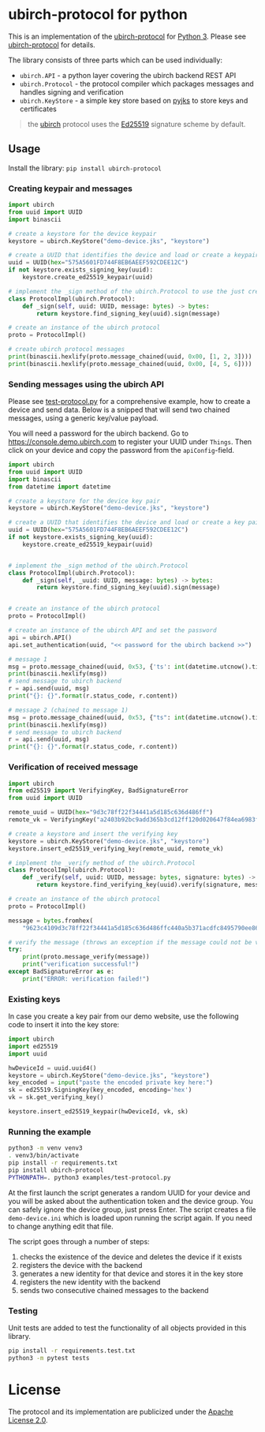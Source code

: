# ubirch-protocol for python

This is an implementation of the [ubirch-protocol](https://github.com/ubirch/ubirch-protocol)
for [Python 3](https://www.python.org/). Please see [ubirch-protocol](https://github.com/ubirch/ubirch-protocol)
for details.

The library consists of three parts which can be used individually:

* `ubirch.API` - a python layer covering the ubirch backend REST API
* `ubirch.Protocol` - the protocol compiler which packages messages and handles signing and verification
* `ubirch.KeyStore` - a simple key store based on [pyjks](https://pypi.org/project/pyjks/) to store keys and certificates

> the [ubirch](https://ubirch.com) protocol uses the [Ed25519](https://ed25519.cr.yp.to/) signature scheme by default.
 
## Usage

Install the library: `pip install ubirch-protocol`
  
### Creating keypair and messages

```python
import ubirch
from uuid import UUID
import binascii

# create a keystore for the device keypair
keystore = ubirch.KeyStore("demo-device.jks", "keystore")

# create a UUID that identifies the device and load or create a keypair
uuid = UUID(hex="575A5601FD744F8EB6AEEF592CDEE12C")
if not keystore.exists_signing_key(uuid):
    keystore.create_ed25519_keypair(uuid)

# implement the _sign method of the ubirch.Protocol to use the just created keys to sign the message
class ProtocolImpl(ubirch.Protocol):
    def _sign(self, uuid: UUID, message: bytes) -> bytes:
        return keystore.find_signing_key(uuid).sign(message)        

# create an instance of the ubirch protocol
proto = ProtocolImpl()

# create ubirch protocol messages
print(binascii.hexlify(proto.message_chained(uuid, 0x00, [1, 2, 3])))
print(binascii.hexlify(proto.message_chained(uuid, 0x00, [4, 5, 6])))
```
 
### Sending messages using the ubirch API

Please see [test-protocol.py](examples/test-protocol.py) for a comprehensive example, how to create a device and
send data. Below is a snipped that will send two chained messages, using a generic key/value payload.

You will need a password for the ubirch backend. Go to https://console.demo.ubirch.com to register your UUID 
under `Things`. Then click on your device and copy the password from the `apiConfig`-field.

```python
import ubirch
from uuid import UUID
import binascii
from datetime import datetime

# create a keystore for the device key pair
keystore = ubirch.KeyStore("demo-device.jks", "keystore")

# create a UUID that identifies the device and load or create a key pair
uuid = UUID(hex="575A5601FD744F8EB6AEEF592CDEE12C")
if not keystore.exists_signing_key(uuid):
    keystore.create_ed25519_keypair(uuid)


# implement the _sign method of the ubirch.Protocol
class ProtocolImpl(ubirch.Protocol):
    def _sign(self, _uuid: UUID, message: bytes) -> bytes:
        return keystore.find_signing_key(uuid).sign(message)


# create an instance of the ubirch protocol
proto = ProtocolImpl()

# create an instance of the ubirch API and set the password
api = ubirch.API()
api.set_authentication(uuid, "<< password for the ubirch backend >>")  # register your UUID at https://console.demo.ubirch.com and retrieve your password

# message 1
msg = proto.message_chained(uuid, 0x53, {'ts': int(datetime.utcnow().timestamp()), 'v': 99})
print(binascii.hexlify(msg))
# send message to ubirch backend
r = api.send(uuid, msg)
print("{}: {}".format(r.status_code, r.content))

# message 2 (chained to message 1)
msg = proto.message_chained(uuid, 0x53, {"ts": int(datetime.utcnow().timestamp()), "v": 100})
print(binascii.hexlify(msg))
# send message to ubirch backend
r = api.send(uuid, msg)
print("{}: {}".format(r.status_code, r.content))
```

### Verification of received message

```python
import ubirch
from ed25519 import VerifyingKey, BadSignatureError
from uuid import UUID

remote_uuid = UUID(hex="9d3c78ff22f34441a5d185c636d486ff")
remote_vk = VerifyingKey("a2403b92bc9add365b3cd12ff120d020647f84ea6983f98bc4c87e0f4be8cd66", encoding='hex')

# create a keystore and insert the verifying key
keystore = ubirch.KeyStore("demo-device.jks", "keystore")
keystore.insert_ed25519_verifying_key(remote_uuid, remote_vk)

# implement the _verify method of the ubirch.Protocol
class ProtocolImpl(ubirch.Protocol):
    def _verify(self, uuid: UUID, message: bytes, signature: bytes) -> dict:
        return keystore.find_verifying_key(uuid).verify(signature, message)

# create an instance of the ubirch protocol
proto = ProtocolImpl()

message = bytes.fromhex(
    "9623c4109d3c78ff22f34441a5d185c636d486ffc440a5b371acdfc8495790ee86802399585da50401b0d3c87f60946719338eb0283d36c0bac9b8a6a75a5385342e62932335da988b97c0ec211556db082e9f8478070081a76d657373616765bf796f7572207265717565737420686173206265656e207375626d6974746564c440c8529623a4c2335f7a8ae1eeea655768d2e9a0df141f481ced557c9dac7216e8f64ca9f6970fc6c1096ed49bcc6f7fa77d8f85d05bff5e1301588597edc9770e")

# verify the message (throws an exception if the message could not be verified)
try:
    print(proto.message_verify(message))
    print("verification successful!")
except BadSignatureError as e:
    print("ERROR: verification failed!")
```

### Existing keys

In case you create a key pair from our demo website, use the following code to insert it into the key store:

```python
import ubirch
import ed25519
import uuid

hwDeviceId = uuid.uuid4()
keystore = ubirch.KeyStore("demo-device.jks", "keystore")
key_encoded = input("paste the encoded private key here:")
sk = ed25519.SigningKey(key_encoded, encoding='hex')
vk = sk.get_verifying_key() 

keystore.insert_ed25519_keypair(hwDeviceId, vk, sk)
```

### Running the example

```bash
python3 -m venv venv3
. venv3/bin/activate
pip install -r requirements.txt
pip install ubirch-protocol
PYTHONPATH=. python3 examples/test-protocol.py
```

At the first launch the script generates a random UUID for your device and you will be asked
about the authentication token and the device group. You can safely ignore the device group, just press Enter.
The script creates a file `demo-device.ini` which is loaded upon running the script again. If
you need to change anything edit that file.

The script goes through a number of steps:

1. checks the existence of the device and deletes the device if it exists
2. registers the device with the backend
3. generates a new identity for that device and stores it in the key store
4. registers the new identity with the backend
5. sends two consecutive chained messages to the backend


### Testing

Unit tests are added to test the functionality of all objects provided in this library.

```bash
pip install -r requirements.test.txt
python3 -m pytest tests
``` 
# License 

The protocol and its implementation are publicized under the [Apache License 2.0](LICENSE).


